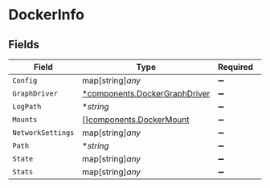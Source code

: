 # DockerInfo


## Fields

| Field                                                                         | Type                                                                          | Required                                                                      | Description                                                                   |
| ----------------------------------------------------------------------------- | ----------------------------------------------------------------------------- | ----------------------------------------------------------------------------- | ----------------------------------------------------------------------------- |
| `Config`                                                                      | map[string]*any*                                                              | :heavy_minus_sign:                                                            | N/A                                                                           |
| `GraphDriver`                                                                 | [*components.DockerGraphDriver](../../models/components/dockergraphdriver.md) | :heavy_minus_sign:                                                            | N/A                                                                           |
| `LogPath`                                                                     | **string*                                                                     | :heavy_minus_sign:                                                            | N/A                                                                           |
| `Mounts`                                                                      | [][components.DockerMount](../../models/components/dockermount.md)            | :heavy_minus_sign:                                                            | N/A                                                                           |
| `NetworkSettings`                                                             | map[string]*any*                                                              | :heavy_minus_sign:                                                            | N/A                                                                           |
| `Path`                                                                        | **string*                                                                     | :heavy_minus_sign:                                                            | N/A                                                                           |
| `State`                                                                       | map[string]*any*                                                              | :heavy_minus_sign:                                                            | N/A                                                                           |
| `Stats`                                                                       | map[string]*any*                                                              | :heavy_minus_sign:                                                            | N/A                                                                           |